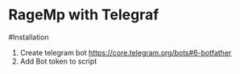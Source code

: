 # RageMp with Telegraf

#Installation

1) Create telegram bot https://core.telegram.org/bots#6-botfather
2) Add Bot token to script
